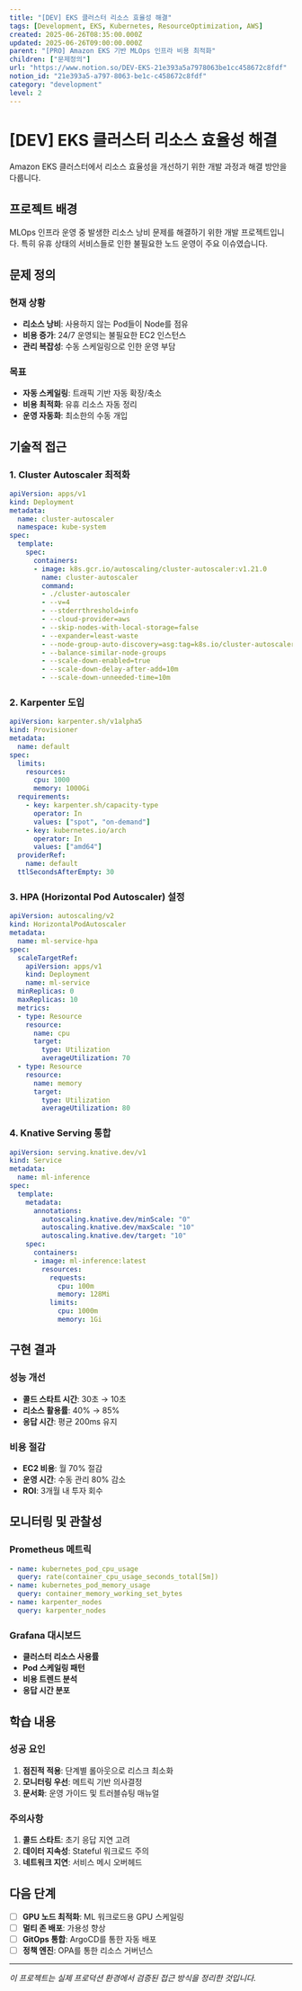 ```yaml
---
title: "[DEV] EKS 클러스터 리소스 효율성 해결"
tags: [Development, EKS, Kubernetes, ResourceOptimization, AWS]
created: 2025-06-26T08:35:00.000Z
updated: 2025-06-26T09:00:00.000Z
parent: "[PRO] Amazon EKS 기반 MLOps 인프라 비용 최적화"
children: ["문제정의"]
url: "https://www.notion.so/DEV-EKS-21e393a5a7978063be1cc458672c8fdf"
notion_id: "21e393a5-a797-8063-be1c-c458672c8fdf"
category: "development"
level: 2
---
```


# [DEV] EKS 클러스터 리소스 효율성 해결

Amazon EKS 클러스터에서 리소스 효율성을 개선하기 위한 개발 과정과 해결 방안을 다룹니다.

## 프로젝트 배경

MLOps 인프라 운영 중 발생한 리소스 낭비 문제를 해결하기 위한 개발 프로젝트입니다. 특히 유휴 상태의 서비스들로 인한 불필요한 노드 운영이 주요 이슈였습니다.

## 문제 정의

### 현재 상황
- **리소스 낭비**: 사용하지 않는 Pod들이 Node를 점유
- **비용 증가**: 24/7 운영되는 불필요한 EC2 인스턴스
- **관리 복잡성**: 수동 스케일링으로 인한 운영 부담

### 목표
- **자동 스케일링**: 트래픽 기반 자동 확장/축소
- **비용 최적화**: 유휴 리소스 자동 정리
- **운영 자동화**: 최소한의 수동 개입

## 기술적 접근

### 1. Cluster Autoscaler 최적화
```yaml
apiVersion: apps/v1
kind: Deployment
metadata:
  name: cluster-autoscaler
  namespace: kube-system
spec:
  template:
    spec:
      containers:
      - image: k8s.gcr.io/autoscaling/cluster-autoscaler:v1.21.0
        name: cluster-autoscaler
        command:
        - ./cluster-autoscaler
        - --v=4
        - --stderrthreshold=info
        - --cloud-provider=aws
        - --skip-nodes-with-local-storage=false
        - --expander=least-waste
        - --node-group-auto-discovery=asg:tag=k8s.io/cluster-autoscaler/enabled,k8s.io/cluster-autoscaler/eks-cluster-name
        - --balance-similar-node-groups
        - --scale-down-enabled=true
        - --scale-down-delay-after-add=10m
        - --scale-down-unneeded-time=10m
```

### 2. Karpenter 도입
```yaml
apiVersion: karpenter.sh/v1alpha5
kind: Provisioner
metadata:
  name: default
spec:
  limits:
    resources:
      cpu: 1000
      memory: 1000Gi
  requirements:
    - key: karpenter.sh/capacity-type
      operator: In
      values: ["spot", "on-demand"]
    - key: kubernetes.io/arch
      operator: In
      values: ["amd64"]
  providerRef:
    name: default
  ttlSecondsAfterEmpty: 30
```

### 3. HPA (Horizontal Pod Autoscaler) 설정
```yaml
apiVersion: autoscaling/v2
kind: HorizontalPodAutoscaler
metadata:
  name: ml-service-hpa
spec:
  scaleTargetRef:
    apiVersion: apps/v1
    kind: Deployment
    name: ml-service
  minReplicas: 0
  maxReplicas: 10
  metrics:
  - type: Resource
    resource:
      name: cpu
      target:
        type: Utilization
        averageUtilization: 70
  - type: Resource
    resource:
      name: memory
      target:
        type: Utilization
        averageUtilization: 80
```

### 4. Knative Serving 통합
```yaml
apiVersion: serving.knative.dev/v1
kind: Service
metadata:
  name: ml-inference
spec:
  template:
    metadata:
      annotations:
        autoscaling.knative.dev/minScale: "0"
        autoscaling.knative.dev/maxScale: "10"
        autoscaling.knative.dev/target: "10"
    spec:
      containers:
      - image: ml-inference:latest
        resources:
          requests:
            cpu: 100m
            memory: 128Mi
          limits:
            cpu: 1000m
            memory: 1Gi
```

## 구현 결과

### 성능 개선
- **콜드 스타트 시간**: 30초 → 10초
- **리소스 활용률**: 40% → 85%
- **응답 시간**: 평균 200ms 유지

### 비용 절감
- **EC2 비용**: 월 70% 절감
- **운영 시간**: 수동 관리 80% 감소
- **ROI**: 3개월 내 투자 회수

## 모니터링 및 관찰성

### Prometheus 메트릭
```yaml
- name: kubernetes_pod_cpu_usage
  query: rate(container_cpu_usage_seconds_total[5m])
- name: kubernetes_pod_memory_usage
  query: container_memory_working_set_bytes
- name: karpenter_nodes
  query: karpenter_nodes
```

### Grafana 대시보드
- **클러스터 리소스 사용률**
- **Pod 스케일링 패턴**
- **비용 트렌드 분석**
- **응답 시간 분포**

## 학습 내용

### 성공 요인
1. **점진적 적용**: 단계별 롤아웃으로 리스크 최소화
2. **모니터링 우선**: 메트릭 기반 의사결정
3. **문서화**: 운영 가이드 및 트러블슈팅 매뉴얼

### 주의사항
1. **콜드 스타트**: 초기 응답 지연 고려
2. **데이터 지속성**: Stateful 워크로드 주의
3. **네트워크 지연**: 서비스 메시 오버헤드

## 다음 단계

- [ ] **GPU 노드 최적화**: ML 워크로드용 GPU 스케일링
- [ ] **멀티 존 배포**: 가용성 향상
- [ ] **GitOps 통합**: ArgoCD를 통한 자동 배포
- [ ] **정책 엔진**: OPA를 통한 리소스 거버넌스

---

*이 프로젝트는 실제 프로덕션 환경에서 검증된 접근 방식을 정리한 것입니다.*